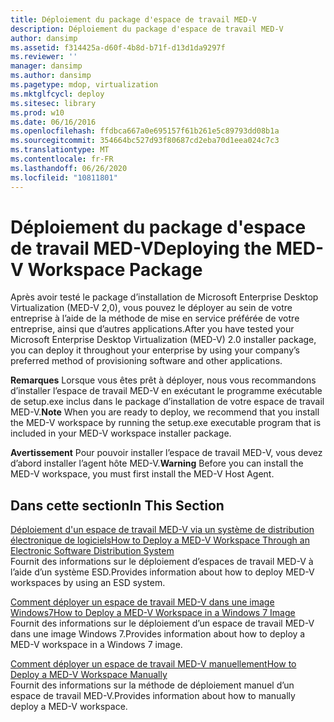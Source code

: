 ```yaml
---
title: Déploiement du package d'espace de travail MED-V
description: Déploiement du package d'espace de travail MED-V
author: dansimp
ms.assetid: f314425a-d60f-4b8d-b71f-d13d1da9297f
ms.reviewer: ''
manager: dansimp
ms.author: dansimp
ms.pagetype: mdop, virtualization
ms.mktglfcycl: deploy
ms.sitesec: library
ms.prod: w10
ms.date: 06/16/2016
ms.openlocfilehash: ffdbca667a0e695157f61b261e5c89793dd08b1a
ms.sourcegitcommit: 354664bc527d93f80687cd2eba70d1eea024c7c3
ms.translationtype: MT
ms.contentlocale: fr-FR
ms.lasthandoff: 06/26/2020
ms.locfileid: "10811801"
---
```

# <span data-ttu-id="66d3e-103">Déploiement du package d'espace de travail MED-V</span><span class="sxs-lookup"><span data-stu-id="66d3e-103">Deploying the MED-V Workspace Package</span></span>


<span data-ttu-id="66d3e-104">Après avoir testé le package d’installation de Microsoft Enterprise Desktop Virtualization (MED-V 2,0), vous pouvez le déployer au sein de votre entreprise à l’aide de la méthode de mise en service préférée de votre entreprise, ainsi que d’autres applications.</span><span class="sxs-lookup"><span data-stu-id="66d3e-104">After you have tested your Microsoft Enterprise Desktop Virtualization (MED-V) 2.0 installer package, you can deploy it throughout your enterprise by using your company’s preferred method of provisioning software and other applications.</span></span>

<span data-ttu-id="66d3e-105">**Remarques**  Lorsque vous êtes prêt à déployer, nous vous recommandons d’installer l’espace de travail MED-V en exécutant le programme exécutable de setup.exe inclus dans le package d’installation de votre espace de travail MED-V.</span><span class="sxs-lookup"><span data-stu-id="66d3e-105">**Note** When you are ready to deploy, we recommend that you install the MED-V workspace by running the setup.exe executable program that is included in your MED-V workspace installer package.</span></span>

 

<span data-ttu-id="66d3e-106">**Avertissement**  Pour pouvoir installer l’espace de travail MED-V, vous devez d’abord installer l’agent hôte MED-V.</span><span class="sxs-lookup"><span data-stu-id="66d3e-106">**Warning** Before you can install the MED-V workspace, you must first install the MED-V Host Agent.</span></span>

 

## <span data-ttu-id="66d3e-107">Dans cette section</span><span class="sxs-lookup"><span data-stu-id="66d3e-107">In This Section</span></span>


<a href="" id="how-to-deploy-a-med-v-workspace-through-an-electronic-software-distribution-system"></a>[<span data-ttu-id="66d3e-108">Déploiement d'un espace de travail MED-V via un système de distribution électronique de logiciels</span><span class="sxs-lookup"><span data-stu-id="66d3e-108">How to Deploy a MED-V Workspace Through an Electronic Software Distribution System</span></span>](how-to-deploy-a-med-v-workspace-through-an-electronic-software-distribution-system.md)  
<span data-ttu-id="66d3e-109">Fournit des informations sur le déploiement d’espaces de travail MED-V à l’aide d’un système ESD.</span><span class="sxs-lookup"><span data-stu-id="66d3e-109">Provides information about how to deploy MED-V workspaces by using an ESD system.</span></span>

<a href="" id="how-to-deploy-a-med-v-workspace-in-a-windows-7-image"></a>[<span data-ttu-id="66d3e-110">Comment déployer un espace de travail MED-V dans une image Windows7</span><span class="sxs-lookup"><span data-stu-id="66d3e-110">How to Deploy a MED-V Workspace in a Windows 7 Image</span></span>](how-to-deploy-a-med-v-workspace-in-a-windows-7-image.md)  
<span data-ttu-id="66d3e-111">Fournit des informations sur le déploiement d’un espace de travail MED-V dans une image Windows 7.</span><span class="sxs-lookup"><span data-stu-id="66d3e-111">Provides information about how to deploy a MED-V workspace in a Windows 7 image.</span></span>

<a href="" id="how-to-deploy-a-med-v-workspace-manually"></a>[<span data-ttu-id="66d3e-112">Comment déployer un espace de travail MED-V manuellement</span><span class="sxs-lookup"><span data-stu-id="66d3e-112">How to Deploy a MED-V Workspace Manually</span></span>](how-to-deploy-a-med-v-workspace-manually.md)  
<span data-ttu-id="66d3e-113">Fournit des informations sur la méthode de déploiement manuel d’un espace de travail MED-V.</span><span class="sxs-lookup"><span data-stu-id="66d3e-113">Provides information about how to manually deploy a MED-V workspace.</span></span>

 

 





